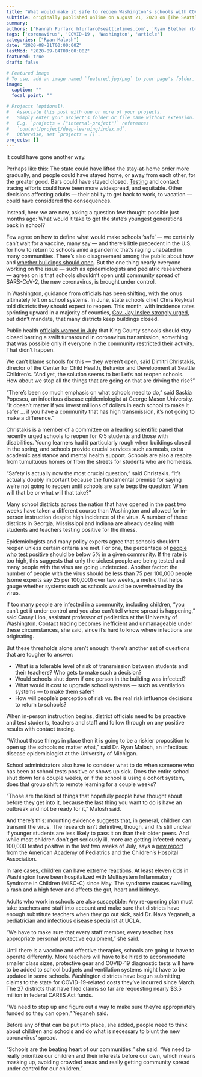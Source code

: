 ```yaml
---
title: "What would make it safe to reopen Washington's schools with COVID-19 still a threat? In short: It's up to everybody."
subtitle: originally published online on August 21, 2020 on [The Seattle Times](https://www.seattletimes.com/education-lab/what-would-make-it-safe-to-reopen-washingtons-schools-with-covid-19-still-a-threat-in-short-its-up-to-everybody/)
summary: 
authors: ['Hannah Furfaro hfurfaro@seattletimes.com', 'Ryan Blethen rblethen@seattletimes.com']
tags: ['coronavirus', 'COVID-19', 'Washington', 'article']
categories: ["Ryan Malosh"]
date: "2020-08-21T00:00:00Z"
lastMod: "2020-09-04T00:00:00Z"
featured: true
draft: false

# Featured image
# To use, add an image named `featured.jpg/png` to your page's folder. 
image:
  caption: ""
  focal_point: ""

# Projects (optional).
#   Associate this post with one or more of your projects.
#   Simply enter your project's folder or file name without extension.
#   E.g. `projects = ["internal-project"]` references 
#   `content/project/deep-learning/index.md`.
#   Otherwise, set `projects = []`.
projects: []
---
```

It could have gone another way.

Perhaps like this: The state could have lifted the stay-at-home order more gradually, and people could have stayed home, or away from each other, for the greater good. Bars could have stayed closed. [Testing](https://www.seattletimes.com/seattle-news/covid-19-test-delays-from-overwhelmed-commercial-labs-hit-washingtons-most-vulnerable-patients-hard/) and contact tracing efforts could have been more widespread, and equitable. Other decisions affecting adults — their ability to get back to work, to vacation — could have considered the consequences.

Instead, here we are now, asking a question few thought possible just months ago: What would it take to get the state’s youngest generations back in school?

Few agree on how to define what would make schools ‘safe’ — we certainly can’t wait for a vaccine, many say — and there’s little precedent in the U.S. for how to return to schools amid a pandemic that’s raging unabated in many communities. There’s also disagreement among the public about how and [whether buildings should open](https://www.seattletimes.com/education-lab/as-washington-considers-reopening-schools-emerging-research-hints-that-closures-help-contain-the-coronavirus/). But the one thing nearly everyone working on the issue — such as epidemiologists and pediatric researchers — agrees on is that schools shouldn’t open until community spread of SARS-CoV-2, the new coronavirus, is brought under control.

In Washington, guidance from officials has been shifting, with the onus ultimately left on school systems. In June, state schools chief Chris Reykdal told districts they should expect to reopen. This month, with incidence rates sprinting upward in a majority of counties, [Gov. Jay Inslee strongly urged](https://www.seattletimes.com/seattle-news/education/its-unsafe-for-most-of-washington-students-to-return-to-school-buildings-this-fall-says-gov-inslee-schools-chief/), but didn’t mandate, that many districts keep buildings closed.

Public health [officials warned in July](https://www.seattletimes.com/education-lab/recent-coronavirus-transmission-levels-too-high-to-reopen-king-county-school-buildings-says-new-report/) that King County schools should stay closed barring a swift turnaround in coronavirus transmission, something that was possible only if everyone in the community restricted their activity. That didn’t happen.

We can’t blame schools for this — they weren’t open, said Dimitri Christakis, director of the Center for Child Health, Behavior and Development at Seattle Children’s. “And yet, the solution seems to be: Let’s not reopen schools. How about we stop all the things that are going on that are driving the rise?”

“There’s been so much emphasis on what schools need to do,” said Saskia Popescu, an infectious disease epidemiologist at George Mason University. “It doesn’t matter if you invest millions of dollars in each school to make it safer ... if you have a community that has high transmission, it’s not going to make a difference.”

Christakis is a member of a committee on a leading scientific panel that recently urged schools to reopen for K-5 students and those with disabilities. Young learners had it particularly rough when buildings closed in the spring, and schools provide crucial services such as meals, extra academic assistance and mental health support. Schools are also a respite from tumultuous homes or from the streets for students who are homeless.

“Safety is actually now the most crucial question,” said Christakis. “It’s actually doubly important because the fundamental premise for saying we’re not going to reopen until schools are safe begs the question: When will that be or what will that take?”

Many school districts across the nation that have opened in the past two weeks have taken a different course than Washington and allowed for in-person instruction despite high incidence of the virus. A number of these districts in Georgia, Mississippi and Indiana are already dealing with students and teachers testing positive for the illness.

Epidemiologists and many policy experts agree that schools shouldn’t reopen unless certain criteria are met. For one, the percentage of [people who test positive](https://www.seattletimes.com/seattle-news/six-months-into-pandemic-washington-still-struggles-with-covid-19-data/) should be below 5% in a given community. If the rate is too high, this suggests that only the sickest people are being tested and many people with the virus are going undetected. Another factor: the number of people with the virus should be less than 75 per 100,000 people (some experts say 25 per 100,000) over two weeks, a metric that helps gauge whether systems such as schools would be overwhelmed by the virus.

If too many people are infected in a community, including children, “you can’t get it under control and you also can’t tell where spread is happening,” said Casey Lion, assistant professor of pediatrics at the University of Washington. Contact tracing becomes inefficient and unmanageable under these circumstances, she said, since it’s hard to know where infections are originating.

But these thresholds alone aren’t enough: there’s another set of questions that are tougher to answer:

- What is a tolerable level of risk of transmission between students and their teachers? Who gets to make such a decision?
- Would schools shut down if one person in the building was infected?
- What would it cost to upgrade school systems — such as ventilation systems — to make them safer?
- How will people’s perception of risk vs. the real risk influence decisions to return to schools?

When in-person instruction begins, district officials need to be proactive and test students, teachers and staff and follow through on any positive results with contact tracing.

“Without those things in place then it is going to be a riskier proposition to open up the schools no matter what,” said Dr. Ryan Malosh, an infectious disease epidemiologist at the University of Michigan.

School administrators also have to consider what to do when someone who has been at school tests positive or shows up sick. Does the entire school shut down for a couple weeks, or if the school is using a cohort system, does that group shift to remote learning for a couple weeks?

“Those are the kind of things that hopefully people have thought about before they get into it, because the last thing you want to do is have an outbreak and not be ready for it,” Malosh said.

And there’s this: mounting evidence suggests that, in general, children can transmit the virus. The research isn’t definitive, though, and it’s still unclear if younger students are less likely to pass it on than their older peers. And while most children don’t get seriously ill, more are getting infected: nearly 100,000 tested positive in the last two weeks of July, says a [new report](https://services.aap.org/en/pages/2019-novel-coronavirus-covid-19-infections/children-and-covid-19-state-level-data-report/) from the American Academy of Pediatrics and the Children’s Hospital Association.

In rare cases, children can have extreme reactions. At least eleven kids in Washington have been hospitalized with Multisystem Inflammatory Syndrome in Children (MISC-C) since May. The syndrome causes swelling, a rash and a high fever and affects the gut, heart and kidneys.

Adults who work in schools are also susceptible: Any re-opening plan must take teachers and staff into account and make sure that districts have enough substitute teachers when they go out sick, said Dr. Nava Yeganeh, a pediatrician and infectious disease specialist at UCLA.

“We have to make sure that every staff member, every teacher, has appropriate personal protective equipment,” she said.

Until there is a vaccine and effective therapies, schools are going to have to operate differently. More teachers will have to be hired to accommodate smaller class sizes, protective gear and COVID-19 diagnostic tests will have to be added to school budgets and ventilation systems might have to be updated in some schools. Washington districts have begun submitting claims to the state for COVID-19-related costs they’ve incurred since March. The 27 districts that have filed claims so far are requesting nearly $3.5 million in federal CARES Act funds.

“We need to step up and figure out a way to make sure they’re appropriately funded so they can open,” Yeganeh said.

Before any of that can be put into place, she added, people need to think about children and schools and do what is necessary to blunt the new coronavirus’ spread.

“Schools are the beating heart of our communities,” she said. “We need to really prioritize our children and their interests before our own, which means masking up, avoiding crowded areas and really getting community spread under control for our children.”